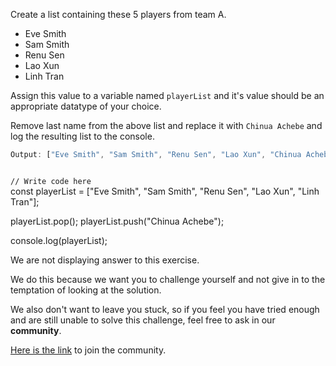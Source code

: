 Create a list containing
these 5 players from team A.
- Eve Smith
- Sam Smith
- Renu Sen
- Lao Xun
- Linh Tran

Assign this value to a variable
named `playerList` and it's value
should be an appropriate datatype
of your choice.

Remove last name from
the above list and replace it
with `Chinua Achebe`
and
log the resulting list
to the console.

```js
Output: ["Eve Smith", "Sam Smith", "Renu Sen", "Lao Xun", "Chinua Achebe"]
```
<codeblock language="javascript" type="exercise" testMode="fixedInput" showSolution="false">
<code>
// Write code here
</code>
<solution>
const playerList = ["Eve Smith", "Sam Smith", "Renu Sen", "Lao Xun", "Linh Tran"];

playerList.pop();
playerList.push("Chinua Achebe");

console.log(playerList);
</solution>
</codeblock>

We are not displaying answer to this exercise.

We do this because we want you to challenge yourself
and
not give in to the temptation of looking at the solution.

We also don't want to leave you stuck, so if you feel
you have tried enough and are still unable to solve
this challenge, feel free to ask in our **community**.

[Here is the link](https://join.slack.com/t/bigbinaryacademy/shared_invite/zt-2kj86untg-wCGh2GPBA2I3iWZk4ke~tg) to join the community.
